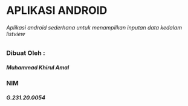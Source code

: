 # APLIKASI ANDROID
###### Aplikasi android sederhana untuk menampilkan inputan data kedalam listview

### Dibuat Oleh :
##### Muhammad Khirul Amal
### NIM
##### G.231.20.0054
